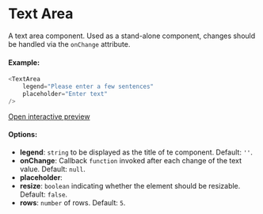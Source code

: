 # Text Area

A text area component. Used as a stand-alone component, changes should be handled via the `onChange` attribute. 

#### Example:

``` js
<TextArea
    legend="Please enter a few sentences"
    placeholder="Enter text"
/>
```

[Open interactive preview](https://isle.heinz.cmu.edu/components/text-area/)

#### Options:

* __legend__: `string` to be displayed as the title of te component. Default: `''`.
* __onChange__: Callback `function` invoked after each change of the text value. Default: `null`.
* __placeholder__: 
* __resize__: `boolean` indicating whether the element should be resizable. Default: `false`.
* __rows__: `number` of rows. Default: `5`.
